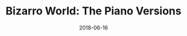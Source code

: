 ---
type: album
title: "Bizarro World: The Piano Versions"
date: 2018-06-16
img: /images/albums/bw-piano-versions.jpg
permalink: /music/albums/:title/
discs:
  - tracks:
    - title: Bizarro World
      subtitle: Instrumental Piano Version
    - title: Rockstar
      subtitle: Instrumental Piano Version    
    - title: You're Tearing Me Down
      subtitle: Instrumental Piano Version    
    - title: Deadbeat Boy
      subtitle: Instrumental Piano Version    
    - title: Schizophonicated
      subtitle: Instrumental Piano Version    
    - title: Trip To The Moon
      subtitle: Instrumental Piano Version    
    - title: Close The Door
      subtitle: Instrumental Piano Version    
    - title: From Dusk Till Dawn
      subtitle: Instrumental Piano Version    
    - title: Save Our Souls
      subtitle: Instrumental Piano Version    
    - title: Black Rain
      subtitle: Instrumental Piano Version    
    - title: The Mistake
      subtitle: Instrumental Piano Version    
---